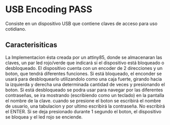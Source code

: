 # USB Encoding PASS

Consiste en un dispositivo USB que contiene claves de acceso para uso cotidiano.


## Caracterisiticas

La Implementacion ésta creada por un attiny85, donde se almacenaran las claves, un par led rojo/verde que indicará si el dispositivo está bloqueado o desbloqueado. El dispositivo cuenta con un encoder de 2 direcciones y un boton, que tendrá diferentes funciones.
Si está bloqueado, el enconder se usará para desbloquearlo utilizandolo como una caja fuerte, girando hacia la izquierda y derecha una determinada cantidad de veces y presionando el boton.
Si está desbloqueado se podra usar para navegar por las diferentes contraseñas, se ira mostrando (escribiendo como un teclado) en la pantalla el nombre de la clave. cuando se presione el boton se escribirá el nombre de usuario, una tabulacion y por ultimo escribirá la contraseña. No escribirá el ENTER. Si se deja presionado durante 1 segundo el boton, el dispositivo se bloquea y el led rojo se enciende.
